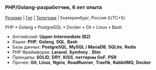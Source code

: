 ### PHP/Golang-разработчик, 6 лет опыта

[Резюме](https://career.habr.com/shef-er) | [Гит](https://github.com/shef-er) | [Телеграм](https://t.me/shef_er) | Екатеринбург, Россия (UTC+5)

PHP • Golang • PostgreSQL • Docker • Git • Linux • Bash

* Английский: **Upper-Intermediate (B2)**
* Языки: **PHP**, **Golang**, **SQL**, **Bash**
* Базы данных: **PostgreSQL**, **MySQL / MariaDB**, **SQLite**, **Redis**
* PHP Фреймворки: **Laravel**, **Symfony** , **Slim**
* Принципы: **SOLID**, **DRY**, **KISS**, **паттерны GoF**, **PSR**
* Прочее: **Git**, **Linux**, **Nginx**, **RoadRunner**, **Traefik**, **RabbitMQ**, **Docker**
